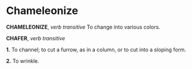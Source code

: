 # Chameleonize

**CHAMELEONIZE**, _verb transitive_ To change into various colors.

**CHAFER**, _verb transitive_

**1.** To channel; to cut a furrow, as in a column, or to cut into a sloping form.

**2.** To wrinkle.